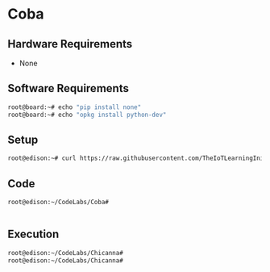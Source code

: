 # Coba

> 

## Hardware Requirements

- None

## Software Requirements

```sh
root@board:~# echo "pip install none"
root@board:~# echo "opkg install python-dev"
```

## Setup

```sh
root@edison:~# curl https://raw.githubusercontent.com/TheIoTLearningInitiative/CodeLabs/master/Coba/setup.sh -o - | sh
```

## Code

```sh
root@edison:~/CodeLabs/Coba# 
```

```c
```

## Execution

```sh
root@edison:~/CodeLabs/Chicanna#  
root@edison:~/CodeLabs/Chicanna# 
```
